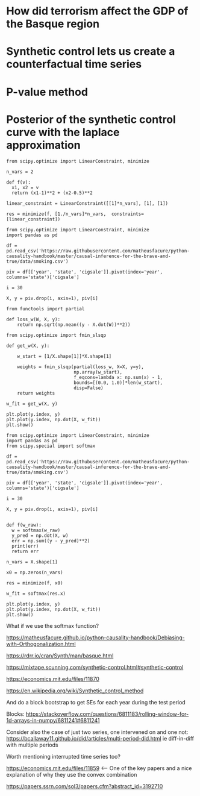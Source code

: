 # How did terrorism affect the GDP of the Basque region

# Synthetic control lets us create a counterfactual time series

# P-value method

# Posterior of the synthetic control curve with the laplace approximation


```
from scipy.optimize import LinearConstraint, minimize

n_vars = 2

def f(v):
  x1, x2 = v
  return (x1-1)**2 + (x2-0.5)**2

linear_constraint = LinearConstraint([[1]*n_vars], [1], [1])

res = minimize(f, [1./n_vars]*n_vars,  constraints=[linear_constraint])
```

```
from scipy.optimize import LinearConstraint, minimize
import pandas as pd

df = pd.read_csv('https://raw.githubusercontent.com/matheusfacure/python-causality-handbook/master/causal-inference-for-the-brave-and-true/data/smoking.csv')

piv = df[['year', 'state', 'cigsale']].pivot(index='year', columns='state')['cigsale']

i = 30

X, y = piv.drop(i, axis=1), piv[i]

from functools import partial

def loss_w(W, X, y):
    return np.sqrt(np.mean((y - X.dot(W))**2))

from scipy.optimize import fmin_slsqp

def get_w(X, y):
    
    w_start = [1/X.shape[1]]*X.shape[1]

    weights = fmin_slsqp(partial(loss_w, X=X, y=y),
                         np.array(w_start),
                         f_eqcons=lambda x: np.sum(x) - 1,
                         bounds=[(0.0, 1.0)]*len(w_start),
                         disp=False)
    return weights
    
w_fit = get_w(X, y)

plt.plot(y.index, y)
plt.plot(y.index, np.dot(X, w_fit))
plt.show()
```

```
from scipy.optimize import LinearConstraint, minimize
import pandas as pd
from scipy.special import softmax

df = pd.read_csv('https://raw.githubusercontent.com/matheusfacure/python-causality-handbook/master/causal-inference-for-the-brave-and-true/data/smoking.csv')

piv = df[['year', 'state', 'cigsale']].pivot(index='year', columns='state')['cigsale']

i = 30

X, y = piv.drop(i, axis=1), piv[i]


def f(w_raw):
  w = softmax(w_raw)
  y_pred = np.dot(X, w)
  err = np.sum((y - y_pred)**2)
  print(err)
  return err

n_vars = X.shape[1]

x0 = np.zeros(n_vars)

res = minimize(f, x0)

w_fit = softmax(res.x)

plt.plot(y.index, y)
plt.plot(y.index, np.dot(X, w_fit))
plt.show()
```

What if we use the softmax function?

https://matheusfacure.github.io/python-causality-handbook/Debiasing-with-Orthogonalization.html

https://rdrr.io/cran/Synth/man/basque.html

https://mixtape.scunning.com/synthetic-control.html#synthetic-control

https://economics.mit.edu/files/11870

https://en.wikipedia.org/wiki/Synthetic_control_method

And do a block bootstrap to get SEs for each year during the test period

Blocks: https://stackoverflow.com/questions/6811183/rolling-window-for-1d-arrays-in-numpy/6811241#6811241

Consider also the case of just two series, one intervened on and one not: https://bcallaway11.github.io/did/articles/multi-period-did.html
ie diff-in-diff with multiple periods

Worth mentioning interrupted time series too?

https://economics.mit.edu/files/11859 <-- One of the key papers and a nice explanation of why they use the convex combination

https://papers.ssrn.com/sol3/papers.cfm?abstract_id=3192710
